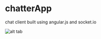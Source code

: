 # chatterApp
chat client built using angular.js and socket.io

![alt tab](http://gyazo.com/a831a0ae3696c6f1559979038334b13d.png "screenshot")
